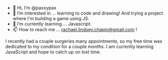 - 👋 Hi, I’m @paxxypax
- 👀 I’m interested in ... learning to code and drawing! And trying a project where I'm building a game using JS. 
- 🌱 I’m currently learning ... Javascript. 
- 📫 How to reach me ... rachael.lindsey.chapin@gmail.com ! 

I recently had a couple surgeries many appointments, so my free time was dedicated to my condition for a couple months. I am currently learning JavaScript and hope to catch up on lost time. 
